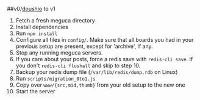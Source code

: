 ##v0/[doushio](https://github.com/lalcmellkmal/doushio) to v1
1. Fetch a fresh meguca directory
2. Install dependencies
3. Run `npm install`
4. Configure all files in `config/`. Make sure that all boards you had in
your previous setup are present, except for 'archive', if any.
5. Stop any running meguca servers.
6. If you care about your posts, force a redis save with `redis-cli save`. If
you don't `redis-cli flushall` and skip to step 10.
7. Backup your redis dump file (`/var/lib/redis/dump.rdb` on Linux)
8. Run `scripts/migration_0to1.js`
9. Copy over `www/{src,mid,thumb}` from your old setup to the new one
10. Start the server
